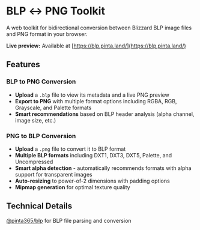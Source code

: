 # BLP ↔ PNG Toolkit

A web toolkit for bidirectional conversion between Blizzard BLP image files and
PNG format in your browser.

**Live preview:** Available at
[https://blp.pinta.land/](https://blp.pinta.land/)

## Features

### BLP to PNG Conversion

- **Upload** a `.blp` file to view its metadata and a live PNG preview
- **Export to PNG** with multiple format options including RGBA, RGB, Grayscale,
  and Palette formats
- **Smart recommendations** based on BLP header analysis (alpha channel, image
  size, etc.)

### PNG to BLP Conversion

- **Upload** a `.png` file to convert it to BLP format
- **Multiple BLP formats** including DXT1, DXT3, DXT5, Palette, and Uncompressed
- **Smart alpha detection** - automatically recommends formats with alpha
  support for transparent images
- **Auto-resizing** to power-of-2 dimensions with padding options
- **Mipmap generation** for optimal texture quality

## Technical Details

[@pinta365/blp](https://jsr.io/@pinta365/blp) for BLP file parsing and
conversion
